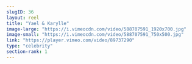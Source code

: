 ```yaml
---
slugID: 36 
layout: reel
title: "Yael & Karylle"
image-large: "https://i.vimeocdn.com/video/588707591_1920x700.jpg"
image-small: "https://i.vimeocdn.com/video/588707591_750x500.jpg"
link: "https://player.vimeo.com/video/89737290"
type: "celebrity"
section-rank: 1
---
```

